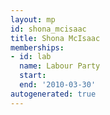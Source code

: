 ```yaml
---
layout: mp
id: shona_mcisaac
title: Shona McIsaac
memberships:
- id: lab
  name: Labour Party
  start: 
  end: '2010-03-30'
autogenerated: true
---
```

